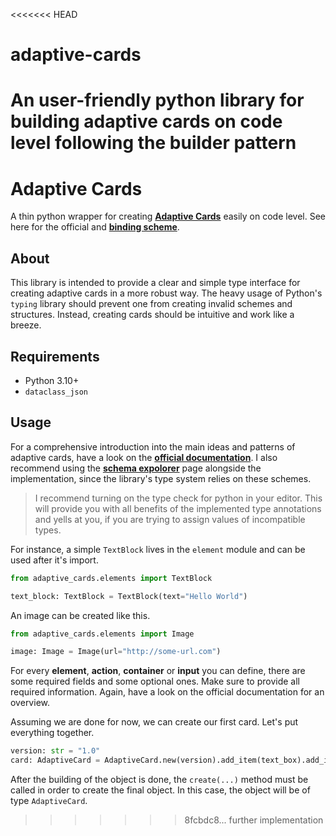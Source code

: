 <<<<<<< HEAD
# adaptive-cards
An user-friendly python library for building adaptive cards on code level following the builder pattern
=======
# Adaptive Cards

A thin python wrapper for creating [**Adaptive Cards**](https://adaptivecards.io/) easily on code level. 
See here for the official and [**binding scheme**](https://adaptivecards.io/explorer/). 


## About

This library is intended to provide a clear and simple type interface for creating adaptive cards in a more robust way. The heavy usage of Python's `typing` library should prevent one from creating invalid schemes and structures. Instead, creating cards should be intuitive and work like a breeze. 

## Requirements

* Python 3.10+
* `dataclass_json`

## Usage

For a comprehensive introduction into the main ideas and patterns of adaptive cards, have a look on the [**official documentation**](https://docs.microsoft.com/en-us/adaptive-cards). I also recommend using the [**schema expolorer**](https://adaptivecards.io/explorer) page alongside the implementation, since the library's type system relies on these schemes.

>  I recommend turning on the type check for python in your editor. This will provide you with all benefits of the implemented type annotations and yells at you, if you are trying to assign values of incompatible types.  

For instance, a simple `TextBlock` lives in the `element` module and can be used after it's import.

```python
from adaptive_cards.elements import TextBlock

text_block: TextBlock = TextBlock(text="Hello World")

```

An image can be created like this.

```python
from adaptive_cards.elements import Image

image: Image = Image(url="http://some-url.com")

```

For every **element**, **action**, **container** or **input** you can define, there are some required fields and some optional ones. Make sure to provide all required information. Again, have a look on the official documentation for an overview. 

Assuming we are done for now, we can create our first card. Let's put everything together. 

```python
version: str = "1.0"
card: AdaptiveCard = AdaptiveCard.new(version).add_item(text_box).add_item(image).create()
```
After the building of the object is done, the `create(...)` method must be called in order to create the final object. In this case, the object will be of type `AdaptiveCard`.

>>>>>>> 8fcbdc8... further implementation
